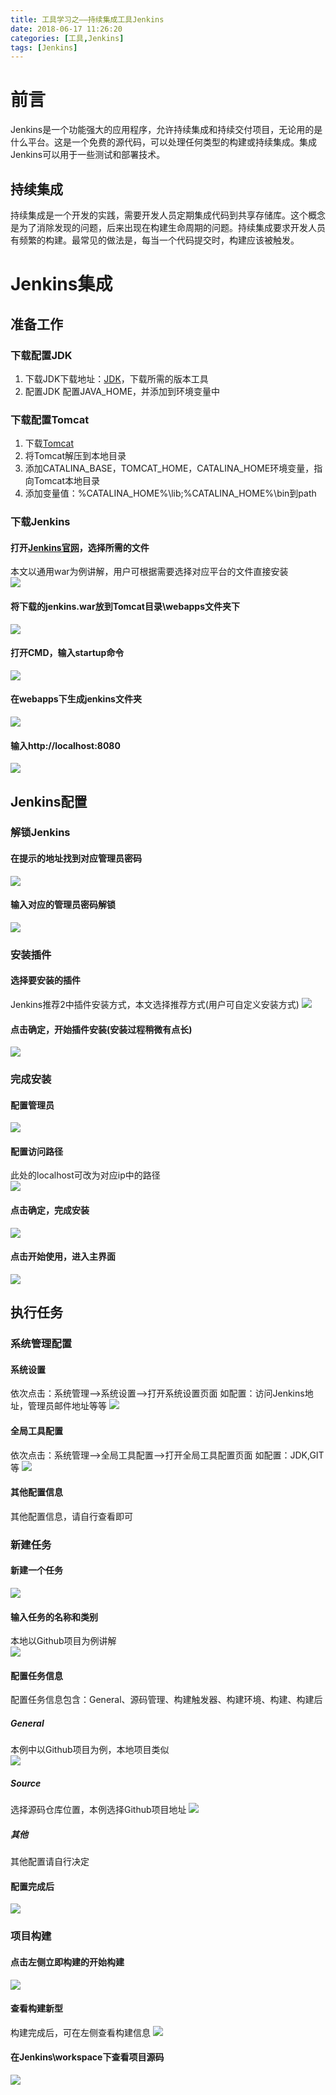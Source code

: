 ```yaml
---
title: 工具学习之——持续集成工具Jenkins
date: 2018-06-17 11:26:20
categories: [工具,Jenkins]
tags: [Jenkins]
---
```

# 前言
Jenkins是一个功能强大的应用程序，允许持续集成和持续交付项目，无论用的是什么平台。这是一个免费的源代码，可以处理任何类型的构建或持续集成。集成Jenkins可以用于一些测试和部署技术。    

## 持续集成
持续集成是一个开发的实践，需要开发人员定期集成代码到共享存储库。这个概念是为了消除发现的问题，后来出现在构建生命周期的问题。持续集成要求开发人员有频繁的构建。最常见的做法是，每当一个代码提交时，构建应该被触发。   
<!--more-->  

# Jenkins集成
## 准备工作
### 下载配置JDK
1. 下载JDK下载地址：[JDK][1]，下载所需的版本工具
2. 配置JDK 配置JAVA_HOME，并添加到环境变量中
### 下载配置Tomcat
1. 下载[Tomcat][2]
2. 将Tomcat解压到本地目录
3. 添加CATALINA_BASE，TOMCAT_HOME，CATALINA_HOME环境变量，指向Tomcat本地目录
4. 添加变量值：%CATALINA_HOME%\lib;%CATALINA_HOME%\bin到path
### 下载Jenkins
#### 打开[Jenkins官网][3]，选择所需的文件
本文以通用war为例讲解，用户可根据需要选择对应平台的文件直接安装   
![][4]
#### 将下载的jenkins.war放到Tomcat目录\webapps文件夹下
![][5]  
#### 打开CMD，输入startup命令
![][6]  
#### 在webapps下生成jenkins文件夹
![][7]  
#### 输入http://localhost:8080
![][8] 
## Jenkins配置 
### 解锁Jenkins
#### 在提示的地址找到对应管理员密码
![][9]  
#### 输入对应的管理员密码解锁
![][10]  
### 安装插件 
#### 选择要安装的插件
Jenkins推荐2中插件安装方式，本文选择推荐方式(用户可自定义安装方式)
![][11]
#### 点击确定，开始插件安装(安装过程稍微有点长) 
![][12]  
### 完成安装
#### 配置管理员
![][13]  
#### 配置访问路径
此处的localhost可改为对应ip中的路径  
![][14]  
#### 点击确定，完成安装 
![][15]  
#### 点击开始使用，进入主界面
![][16]  
## 执行任务 
### 系统管理配置
#### 系统设置
依次点击：系统管理——>系统设置——>打开系统设置页面 
如配置：访问Jenkins地址，管理员邮件地址等等
![][17]  
#### 全局工具配置
依次点击：系统管理——>全局工具配置——>打开全局工具配置页面 
如配置：JDK,GIT等
![][18]  
#### 其他配置信息
其他配置信息，请自行查看即可
### 新建任务
#### 新建一个任务
![][19]  
#### 输入任务的名称和类别
本地以Github项目为例讲解  
![][20]  
#### 配置任务信息
配置任务信息包含：General、源码管理、构建触发器、构建环境、构建、构建后  
##### General
本例中以Github项目为例，本地项目类似  
![][21]
##### Source 
选择源码仓库位置，本例选择Github项目地址 
![][22]  
##### 其他
其他配置请自行决定 
#### 配置完成后
![][23] 
### 项目构建
#### 点击左侧立即构建的开始构建 
![][24]  
#### 查看构建新型
构建完成后，可在左侧查看构建信息
![][25]  
#### 在Jenkins\workspace下查看项目源码
![][26]  


[1]:http://www.oracle.com/technetwork/java/javase/downloads/jdk8-downloads-2133151.html
[2]: https://tomcat.apache.org/download-90.cgi
[3]: https://jenkins.io/download/
[4]: http://p95ubv5wt.bkt.gdipper.com/jenkins-jar.png
[5]: http://p95ubv5wt.bkt.gdipper.com/jenkins-war.png
[6]: http://p95ubv5wt.bkt.gdipper.com/jenkins-install.png
[7]: http://p95ubv5wt.bkt.gdipper.com/jenkins-tomcat-create.png
[8]: http://p95ubv5wt.bkt.gdipper.com/jenkins-lock.png
[9]: http://p95ubv5wt.bkt.gdipper.com/jenkins-lock-password.png
[10]: http://p95ubv5wt.bkt.gdipper.com/jenkins-lock-password-put.png
[11]: http://p95ubv5wt.bkt.gdipper.com/jenkins-recomond-plug.png
[12]: http://p95ubv5wt.bkt.gdipper.com/jenkins-plugin-install.png
[13]: http://p95ubv5wt.bkt.gdipper.com/jenkins-create-admin.png
[14]: http://p95ubv5wt.bkt.gdipper.com/jenkins-url.png
[15]: http://p95ubv5wt.bkt.gdipper.com/jenkins-finish.png
[16]: http://p95ubv5wt.bkt.gdipper.com/jenkins-home.png
[17]: http://p95ubv5wt.bkt.gdipper.com/Jenkins-monitor.png
[18]: http://p95ubv5wt.bkt.gdipper.com/jenkins-jdk-git.png
[19]: http://p95ubv5wt.bkt.gdipper.com/jenkins-start-task.png
[20]: http://p95ubv5wt.bkt.gdipper.com/jenkins-task.png
[21]: http://p95ubv5wt.bkt.gdipper.com/jenkins-General.png
[22]: http://p95ubv5wt.bkt.gdipper.com/jenkins-source.png
[23]: http://p95ubv5wt.bkt.gdipper.com/jenkins-project.png
[24]: http://p95ubv5wt.bkt.gdipper.com/jenkins-build.png
[25]: http://p95ubv5wt.bkt.gdipper.com/jenkins-console.png
[26]: http://p95ubv5wt.bkt.gdipper.com/jenkins-workspace.png